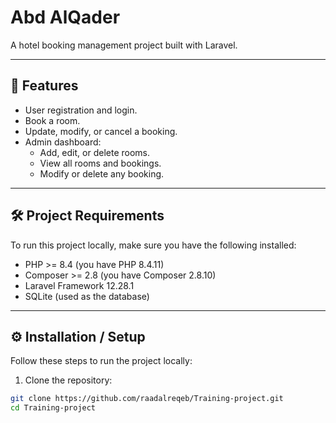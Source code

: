 # Abd AlQader

A hotel booking management project built with Laravel.

---

## 🌟 Features

- User registration and login.
- Book a room.
- Update, modify, or cancel a booking.
- Admin dashboard:
  - Add, edit, or delete rooms.
  - View all rooms and bookings.
  - Modify or delete any booking.

---

## 🛠️ Project Requirements

To run this project locally, make sure you have the following installed:

- PHP >= 8.4 (you have PHP 8.4.11)
- Composer >= 2.8 (you have Composer 2.8.10)
- Laravel Framework 12.28.1
- SQLite (used as the database)

---

## ⚙️ Installation / Setup

Follow these steps to run the project locally:

1. Clone the repository:
```bash
git clone https://github.com/raadalreqeb/Training-project.git
cd Training-project
